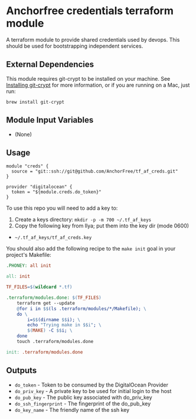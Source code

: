 Anchorfree credentials terraform module
===========

A terraform module to provide shared credentials used by devops.  This should be used for bootstrapping independent services.


External Dependencies
---------------------

This module requires git-crypt to be installed on your machine. See [Installing git-crypt](https://github.com/AGWA/git-crypt/blob/master/INSTALL.md) for more information, or if you are running on a Mac, just run:
```
brew install git-crypt
```


Module Input Variables
----------------------

- (None)


Usage
-----

```hcl
module "creds" {
  source = "git::ssh://git@github.com/AnchorFree/tf_af_creds.git"
}

provider "digitalocean" {
  token = "${module.creds.do_token}"
}

```

To use this repo you will need to add a key to:
1. Create a keys directory: `mkdir -p -m 700 ~/.tf_af_keys`
2. Copy the following key from Ilya; put them into the key dir (mode 0600)
  * `~/.tf_af_keys/tf_af_creds.key`

You should also add the following recipe to the `make init` goal in your project's Makefile:
```Makefile
.PHONEY: all init

all: init

TF_FILES=$(wildcard *.tf)

.terraform/modules.done: $(TF_FILES)
	terraform get --update
	@for i in $$(ls .terraform/modules/*/Makefile); \
	do \
		i=$$(dirname $$i); \
		echo "Trying make in $$i"; \
		$(MAKE) -C $$i; \
	done
	touch .terraform/modules.done

init: .terraform/modules.done
```


Outputs
-------

- `do_token` - Token to be consumed by the DigitalOcean Provider
- `do_priv_key` - A private key to be used for initial login to the host
- `do_pub_key` - The public key associated with do_priv_key
- `do_ssh_fingerprint` - The fingerprint of the do_pub_key
- `do_key_name` - The friendly name of the ssh key
